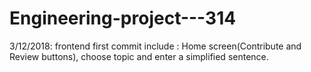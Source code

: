 # Engineering-project---314

3/12/2018:
frontend first commit
include : Home screen(Contribute and Review buttons), choose topic and enter a simplified sentence.

